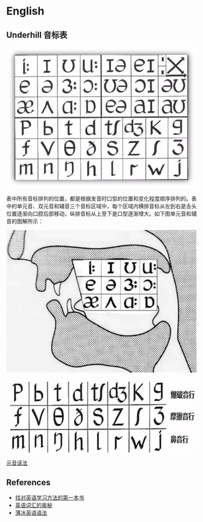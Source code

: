 # English

## Underhill 音标表

![](../images/underhill.webp)

表中所有音标排列的位置，都是根据发音时口型的位置和变化程度顺序排列的。表中的单元音、双元音和辅音三个音标区域中，每个区域内横排音标从左到右是舌头位置逐渐向口腔后部移动，纵排音标从上至下是口型逐渐增大。如下图单元音和辅音的图解所示：

![](../images/underhill2.webp)

![](../images/underhill3.webp)

[元音读法](https://www.bilibili.com/video/BV1e7411h7Zn/)

## References

- [找对英语学习方法的第一本书](https://book.douban.com/subject/11522125/)
- [英语词汇的奥秘](https://book.douban.com/subject/24382812/)
- [薄冰英语语法](https://oldwestenglish.github.io/grammar/#/)